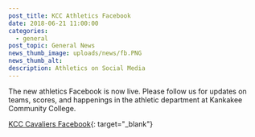 ```yaml
---
post_title: KCC Athletics Facebook
date: 2018-06-21 11:00:00
categories:
  - general
post_topic: General News
news_thumb_image: uploads/news/fb.PNG
news_thumb_alt:
description: Athletics on Social Media
---
```


The new athletics Facebook is now live. Please follow us for updates on teams, scores, and happenings in the athletic department at Kankakee Community College.

[KCC Cavaliers Facebook](https://www.facebook.com/kcccavaliers/){: target="_blank"}
